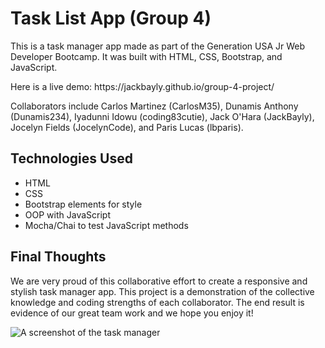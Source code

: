 # Task List App (Group 4)
<p>This is a task manager app made as part of the Generation USA Jr Web Developer Bootcamp. It was built with HTML, CSS, Bootstrap, and JavaScript.</p>
<p>Here is a live demo: https://jackbayly.github.io/group-4-project/</p>
<p>Collaborators include Carlos Martinez (CarlosM35), Dunamis Anthony (Dunamis234), Iyadunni Idowu (coding83cutie), Jack O'Hara (JackBayly), Jocelyn Fields (JocelynCode), and Paris Lucas (lbparis).

<h2>Technologies Used</h2>
<ul>
    <li>HTML</li>
    <li>CSS</li>
    <li>Bootstrap elements for style</li>
    <li>OOP with JavaScript</li>
    <li>Mocha/Chai to test JavaScript methods</li>
</ul>

<h2>Final Thoughts</h2>
<p>We are very proud of this collaborative effort to create a responsive and stylish task manager app. This project is a demonstration of the collective knowledge and coding strengths of each collaborator. The end result is evidence of our great team work and we hope you enjoy it!</p>

<img src="https://user-images.githubusercontent.com/27658766/207064885-02ea64ec-e123-43c0-a91c-f7088d9fd2af.jpg" alt="A screenshot of the task manager">




